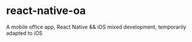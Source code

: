 # react-native-oa
A mobile office app, React Native &amp;&amp; iOS mixed development, temporarily adapted to iOS
